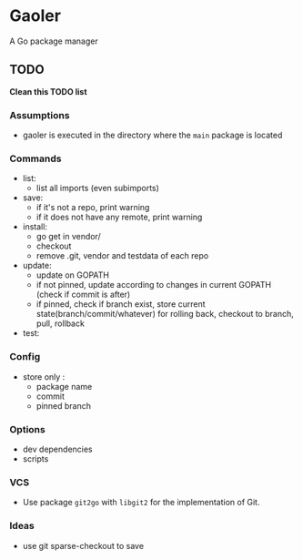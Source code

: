 # Gaoler

A Go package manager

## TODO

**Clean this TODO list**

### Assumptions

* gaoler is executed in the directory where the `main` package is located

### Commands

* list:
  - list all imports (even subimports)
* save:
  - if it's not a repo, print warning
  - if it does not have any remote, print warning
* install:
  - go get in vendor/
  - checkout
  - remove .git, vendor and testdata of each repo
* update:
  - update on GOPATH
  - if not pinned, update according to changes in current GOPATH (check if commit is after)
  - if pinned, check if branch exist, store current state(branch/commit/whatever) for rolling back, checkout to branch, pull, rollback
* test:

### Config

* store only :
  - package name
  - commit
  - pinned branch

### Options

* dev dependencies
* scripts

### VCS

* Use package `git2go` with `libgit2` for the implementation of Git.

### Ideas
* use git sparse-checkout to save
